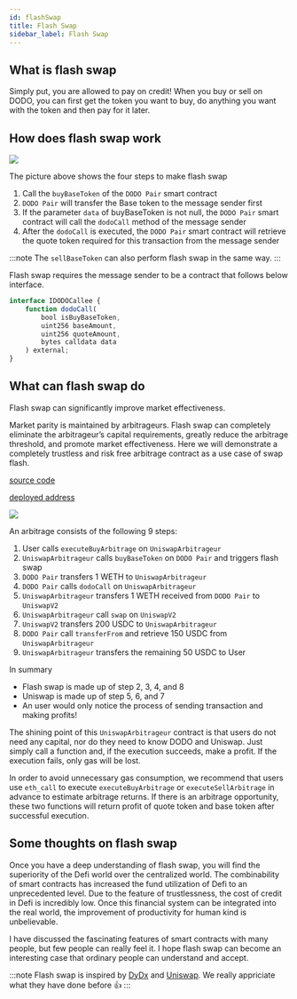 ```yaml
---
id: flashSwap
title: Flash Swap
sidebar_label: Flash Swap
---
```


## What is flash swap

Simply put, you are allowed to pay on credit! When you buy or sell on DODO, you can first get the token you want to buy, do anything you want with the token and then pay for it later.

## How does flash swap work

![](https://dodoex.github.io/docs/img/dodo_flash_swap.jpeg)

The picture above shows the four steps to make flash swap

1.  Call the `buyBaseToken` of the `DODO Pair` smart contract
2.  `DODO Pair` will transfer the Base token to the message sender first
3.  If the parameter `data` of buyBaseToken is not null, the `DODO Pair` smart contract will call the `dodoCall` method of the message sender
4.  After the `dodoCall` is executed, the `DODO Pair` smart contract will retrieve the quote token required for this transaction from the message sender

:::note
The `sellBaseToken` can also perform flash swap in the same way.
:::

Flash swap requires the message sender to be a contract that follows below interface.

```javascript
interface IDODOCallee {
    function dodoCall(
        bool isBuyBaseToken,
        uint256 baseAmount,
        uint256 quoteAmount,
        bytes calldata data
    ) external;
}
```

## What can flash swap do

Flash swap can significantly improve market effectiveness.

Market parity is maintained by arbitrageurs. Flash swap can completely eliminate the arbitrageur’s capital requirements, greatly reduce the arbitrage threshold, and promote market effectiveness. Here we will demonstrate a completely trustless and risk free arbitrage contract as a use case of swap flash.

[source code](https://github.com/DODOEX/dodo-smart-contract/blob/master/contracts/helper/UniswapArbitrageur.sol)

[deployed address]()

![](https://dodoex.github.io/docs/img/dodo_one_click_arbitrage.jpeg)

An arbitrage consists of the following 9 steps:

1.  User calls `executeBuyArbitrage` on `UniswapArbitrageur`
2.  `UniswapArbitrageur` calls `buyBaseToken` on `DODO Pair` and triggers flash swap
3.  `DODO Pair` transfers 1 WETH to `UniswapArbitrageur`
4.  `DODO Pair` calls `dodoCall` on `UniswapArbitrageur`
5.  `UniswapArbitrageur` transfers 1 WETH received from `DODO Pair` to `UniswapV2`
6.  `UniswapArbitrageur` call `swap` on `UniswapV2`
7.  `UniswapV2` transfers 200 USDC to `UniswapArbitrageur`
8.  `DODO Pair` call `transferFrom` and retrieve 150 USDC from `UniswapArbitrageur`
9.  `UniswapArbitrageur` transfers the remaining 50 USDC to User

In summary

- Flash swap is made up of step 2, 3, 4, and 8
- Uniswap is made up of step 5, 6, and 7
- An user would only notice the process of sending transaction and making profits!

The shining point of this `UniswapArbitrageur` contract is that users do not need any capital, nor do they need to know DODO and Uniswap. Just simply call a function and, if the execution succeeds, make a profit. If the execution fails, only gas will be lost.

In order to avoid unnecessary gas consumption, we recommend that users use `eth_call` to execute `executeBuyArbitrage` or `executeSellArbitrage` in advance to estimate arbitrage returns. If there is an arbitrage opportunity, these two functions will return profit of quote token and base token after successful execution.

## Some thoughts on flash swap

Once you have a deep understanding of flash swap, you will find the superiority of the Defi world over the centralized world. The combinability of smart contracts has increased the fund utilization of Defi to an unprecedented level. Due to the feature of trustlessness, the cost of credit in Defi is incredibly low. Once this financial system can be integrated into the real world, the improvement of productivity for human kind is unbelievable.

I have discussed the fascinating features of smart contracts with many people, but few people can really feel it. I hope flash swap can become an interesting case that ordinary people can understand and accept.

:::note
Flash swap is inspired by [DyDx](https://dydx.exchange/) and [Uniswap](https://uniswap.org/docs/v2/core-concepts/flash-swaps). We really appriciate what they have done before 👍
:::
